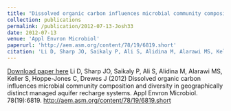 ```yaml
---
title: "Dissolved organic carbon influences microbial community composition and diversity in geographically distinct managed aquifer recharge systems"
collection: publications
permalink: /publication/2012-07-13-Josh33
date: 2012-07-13
venue: 'Appl Envron Microbiol'
paperurl: 'http://aem.asm.org/content/78/19/6819.short'
citation: 'Li D, Sharp JO, Saikaly P, Ali S, Alidina M, Alarawi MS, Keller S, Hoppe-Jones C, Drewes J (2012) Dissolved organic carbon influences microbial community composition and diversity in geographically distinct managed aquifer recharge systems. Appl Envron Microbiol. 78(19):6819. http://aem.asm.org/content/78/19/6819.short'
---
```


<a href='http://aem.asm.org/content/78/19/6819.short'>Download paper here</a>
Li D, Sharp JO, Saikaly P, Ali S, Alidina M, Alarawi MS, Keller S, Hoppe-Jones C, Drewes J (2012) Dissolved organic carbon influences microbial community composition and diversity in geographically distinct managed aquifer recharge systems. Appl Envron Microbiol. 78(19):6819. http://aem.asm.org/content/78/19/6819.short